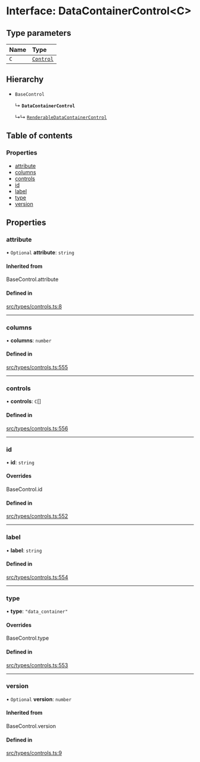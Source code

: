 # Interface: DataContainerControl\<C\>

## Type parameters

| Name | Type |
| :------ | :------ |
| `C` | [`Control`](../wiki/Exports#control) |

## Hierarchy

- `BaseControl`

  ↳ **`DataContainerControl`**

  ↳↳ [`RenderableDataContainerControl`](../wiki/RenderableDataContainerControl)

## Table of contents

### Properties

- [attribute](../wiki/DataContainerControl#attribute)
- [columns](../wiki/DataContainerControl#columns)
- [controls](../wiki/DataContainerControl#controls)
- [id](../wiki/DataContainerControl#id)
- [label](../wiki/DataContainerControl#label)
- [type](../wiki/DataContainerControl#type)
- [version](../wiki/DataContainerControl#version)

## Properties

### attribute

• `Optional` **attribute**: `string`

#### Inherited from

BaseControl.attribute

#### Defined in

[src/types/controls.ts:8](https://github.com/decisively-io/interview-sdk/blob/8f7e4477d688e71f550587a1ff3e071ac92d0276/src/types/controls.ts#L8)

___

### columns

• **columns**: `number`

#### Defined in

[src/types/controls.ts:555](https://github.com/decisively-io/interview-sdk/blob/8f7e4477d688e71f550587a1ff3e071ac92d0276/src/types/controls.ts#L555)

___

### controls

• **controls**: `C`[]

#### Defined in

[src/types/controls.ts:556](https://github.com/decisively-io/interview-sdk/blob/8f7e4477d688e71f550587a1ff3e071ac92d0276/src/types/controls.ts#L556)

___

### id

• **id**: `string`

#### Overrides

BaseControl.id

#### Defined in

[src/types/controls.ts:552](https://github.com/decisively-io/interview-sdk/blob/8f7e4477d688e71f550587a1ff3e071ac92d0276/src/types/controls.ts#L552)

___

### label

• **label**: `string`

#### Defined in

[src/types/controls.ts:554](https://github.com/decisively-io/interview-sdk/blob/8f7e4477d688e71f550587a1ff3e071ac92d0276/src/types/controls.ts#L554)

___

### type

• **type**: ``"data_container"``

#### Overrides

BaseControl.type

#### Defined in

[src/types/controls.ts:553](https://github.com/decisively-io/interview-sdk/blob/8f7e4477d688e71f550587a1ff3e071ac92d0276/src/types/controls.ts#L553)

___

### version

• `Optional` **version**: `number`

#### Inherited from

BaseControl.version

#### Defined in

[src/types/controls.ts:9](https://github.com/decisively-io/interview-sdk/blob/8f7e4477d688e71f550587a1ff3e071ac92d0276/src/types/controls.ts#L9)

